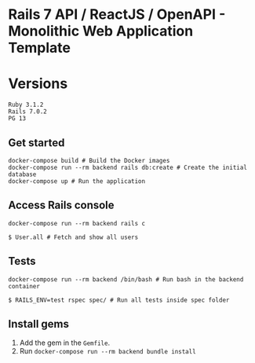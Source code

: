 # Rails 7 API / ReactJS / OpenAPI - Monolithic Web Application Template

# Versions
```
Ruby 3.1.2
Rails 7.0.2
PG 13
```

## Get started

```
docker-compose build # Build the Docker images
docker-compose run --rm backend rails db:create # Create the initial database 
docker-compose up # Run the application
```

## Access Rails console

```
docker-compose run --rm backend rails c

$ User.all # Fetch and show all users 
```

## Tests

```
docker-compose run --rm backend /bin/bash # Run bash in the backend container

$ RAILS_ENV=test rspec spec/ # Run all tests inside spec folder
```

## Install gems

1. Add the gem in the `Gemfile`.
2. Run `docker-compose run --rm backend bundle install`
